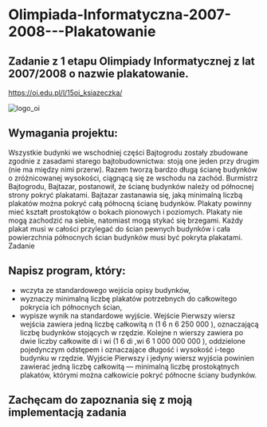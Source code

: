 # Olimpiada-Informatyczna-2007-2008---Plakatowanie
## Zadanie z 1 etapu Olimpiady Informatycznej z lat 2007/2008 o nazwie plakatowanie. 

https://oi.edu.pl/l/15oi_ksiazeczka/

![logo_oi](https://user-images.githubusercontent.com/57706581/94317965-bc1e6d80-ff87-11ea-9163-e1ebc261dbae.png)

## Wymagania projektu: 
Wszystkie budynki we wschodniej części Bajtogrodu zostały zbudowane zgodnie z zasadami
starego bajtobudownictwa: stoją one jeden przy drugim (nie ma między nimi przerw). Razem
tworzą bardzo długą ścianę budynków o zróżnicowanej wysokości, ciągnącą się ze wschodu na
zachód.
Burmistrz Bajtogrodu, Bajtazar, postanowił, że ścianę budynków należy od północnej
strony pokryć plakatami. Bajtazar zastanawia się, jaką minimalną liczbą plakatów można
pokryć całą północną ścianę budynków. Plakaty powinny mieć kształt prostokątów o bokach
pionowych i poziomych. Plakaty nie mogą zachodzić na siebie, natomiast mogą stykać
się brzegami. Każdy plakat musi w całości przylegać do ścian pewnych budynków i cała
powierzchnia północnych ścian budynków musi być pokryta plakatami.
Zadanie
## Napisz program, który:
- wczyta ze standardowego wejścia opisy budynków,
- wyznaczy minimalną liczbę plakatów potrzebnych do całkowitego pokrycia ich północnych
ścian,
- wypisze wynik na standardowe wyjście.
Wejście
Pierwszy wiersz wejścia zawiera jedną liczbę całkowitą n (1 6 n 6 250 000 ), oznaczającą
liczbę budynków stojących w rzędzie. Kolejne n wierszy zawiera po dwie liczby całkowite di
i wi (1 6 di
,wi 6 1 000 000 000 ), oddzielone pojedynczym odstępem i oznaczające długość
i wysokość i-tego budynku w rzędzie.
Wyjście
Pierwszy i jedyny wiersz wyjścia powinien zawierać jedną liczbę całkowitą — minimalną liczbę
prostokątnych plakatów, którymi można całkowicie pokryć północne ściany budynków.

## Zachęcam do zapoznania się z moją implementacją zadania 

